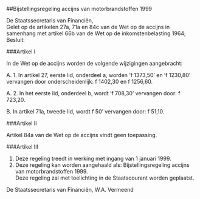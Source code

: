 <meta http-equiv='Content-Type' content='text/html; charset=utf-8' />

##Bijstellingsregeling accijns van motorbrandstoffen 1999

De Staatssecretaris van Financiën,  
Gelet op de artikelen 27a, 71a en 84c van de Wet op de accijns in samenhang met artikel 66b van de Wet op de inkomstenbelasting 1964;
Besluit:     

###Artikel  I  

In de Wet op de accijns worden de volgende wijzigingen aangebracht: 

A. 1. In artikel 27, eerste lid, onderdeel a, worden ’f 1373,50’ en ’f 1230,80’ vervangen door onderscheidenlijk: f 1402,30 en f 1256,60. 

A. 2. In het eerste lid, onderdeel b, wordt ’f 708,30’ vervangen door: f 723,20.  

B.  In artikel 71a, tweede lid, wordt f 50’ vervangen door: f 51,10.      

###Artikel  II  

Artikel 84a van de Wet op de accijns vindt geen toepassing. 

###Artikel  III  

1.  Deze regeling treedt in werking met ingang van 1 januari 1999.   
2.  Deze regeling kan worden aangehaald als: Bijstellingsregeling accijns van motorbrandstoffen 1999.  
Deze regeling zal met toelichting in de Staatscourant worden geplaatst.   

De 
Staatssecretaris van Financiën, 
W.A. Vermeend      
